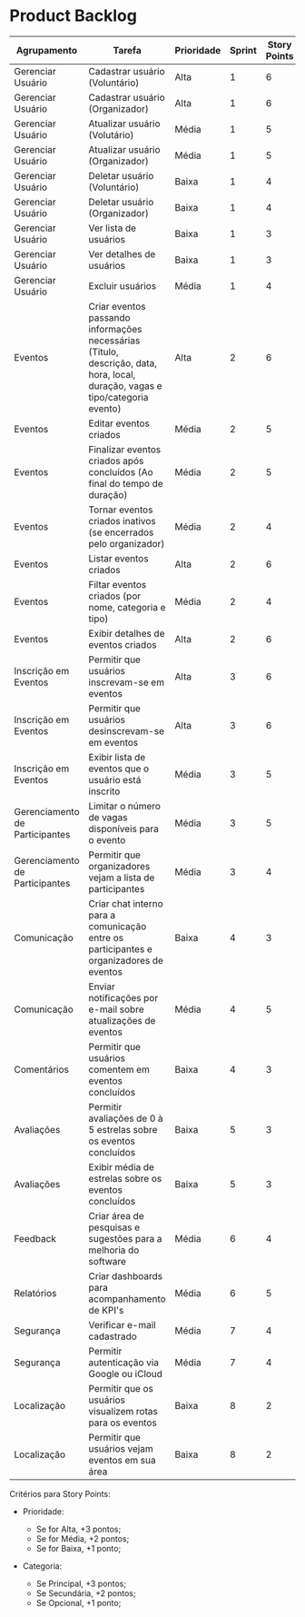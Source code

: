 # Product Backlog

| Agrupamento | Tarefa | Prioridade | Sprint | Story Points | Impactados | Categoria |
| ----------- | ------ | --------   | ------ | ------------ | ---------- | --------- |
| Gerenciar Usuário | Cadastrar usuário (Voluntário) | Alta  | 1 | 6 | Usuário Voluntário | Principal |
| Gerenciar Usuário | Cadastrar usuário (Organizador) | Alta  | 1 | 6 | Usuário Organizador  | Principal |
| Gerenciar Usuário | Atualizar usuário (Volutário) | Média  | 1 | 5 | Usuário Voluntário  | Principal |
| Gerenciar Usuário | Atualizar usuário (Organizador) | Média  | 1 | 5 | Usuário Organizador  | Principal |
| Gerenciar Usuário | Deletar usuário (Voluntário) | Baixa  | 1 | 4 | Usuário Voluntário  | Principal |
| Gerenciar Usuário | Deletar usuário (Organizador) | Baixa  | 1 | 4 | Usuário Organizador  | Principal |
| Gerenciar Usuário | Ver lista de usuários | Baixa  | 1 | 3 | Administrador  | Secundária |
| Gerenciar Usuário | Ver detalhes de usuários | Baixa  | 1 | 3 | Administrador  | Secundária |
| Gerenciar Usuário | Excluir usuários | Média  | 1 | 4 | Administrador  | Secundária |
| Eventos | Criar eventos passando informações necessárias (Titulo, descrição, data, hora, local, duração, vagas e tipo/categoria evento) | Alta  | 2 | 6 | Usuário Organizador  | Principal |
| Eventos | Editar eventos criados | Média  | 2 | 5 | Usuário Organizador  | Principal |
| Eventos | Finalizar eventos criados após concluídos (Ao final do tempo de duração) | Média | 2 | 5 | Usuário Organizador  | Principal |
| Eventos | Tornar eventos criados inativos (se encerrados pelo organizador) | Média | 2 | 4 | Usuário Organizador  | Secundária |
| Eventos | Listar eventos criados | Alta | 2 | 6 | Usuários Gerais  | Principal |
| Eventos | Filtar eventos criados (por nome, categoria e tipo) | Média  | 2 | 4 | Usuários Gerais  | Secundária |
| Eventos | Exibir detalhes de eventos criados | Alta  | 2 | 6 | Usuários Gerais  | Principal |
| Inscrição em Eventos | Permitir que usuários inscrevam-se em eventos | Alta  | 3 | 6 | Usuários Gerais  | Principal |
| Inscrição em Eventos | Permitir que usuários desinscrevam-se em eventos | Alta  | 3 | 6 | Usuários Gerais  | Principal |
| Inscrição em Eventos | Exibir lista de eventos que o usuário está inscrito | Média  | 3 | 5 | Usuários Gerais  | Principal |
| Gerenciamento de Participantes | Limitar o número de vagas disponíveis para o evento | Média  | 3 | 5 | Usuário Organizador  | Principal |
| Gerenciamento de Participantes | Permitir que organizadores vejam a lista de participantes | Média  | 3 | 4 | Usuário Organizador  | Secundária |
| Comunicação | Criar chat interno para a comunicação entre os participantes e organizadores de eventos | Baixa  | 4 | 3 | Usuários Gerais  | Secundária |
| Comunicação | Enviar notificações por e-mail sobre atualizações de eventos | Média  | 4 | 5 | Usuários Gerais  | Secundária |
| Comentários  | Permitir que usuários comentem em eventos concluídos | Baixa  | 4 | 3 | Usuários Gerais  | Secundária |
| Avaliações | Permitir avaliações de 0 à 5 estrelas sobre os eventos concluídos  | Baixa  | 5 | 3 | Usuários Gerais  | Secundária |
| Avaliações | Exibir média de estrelas sobre os eventos concluídos  | Baixa  | 5 | 3 | Usuários Gerais  | Secundária |
| Feedback | Criar área de pesquisas e sugestões para a melhoria do software | Média  | 6 | 4 | Usuários Gerais  | Secundária |
| Relatórios | Criar dashboards para acompanhamento de KPI's | Média  | 6 | 5 | Administradores  | Principal |
| Segurança | Verificar e-mail cadastrado | Média  | 7 | 4 | Usuários Gerais  | Secundária |
| Segurança | Permitir autenticação via Google ou iCloud | Média  | 7 | 4 | Usuários Gerais  | Opcional |
| Localização | Permitir que os usuários visualizem rotas para os eventos | Baixa  | 8 | 2 | Usuários Gerais  | Opcional |
| Localização | Permitir que usuários vejam eventos em sua área | Baixa  | 8 | 2 | Usuários Gerais  | Opcional |



Critérios para Story Points:
- Prioridade:
  - Se for Alta, +3 pontos;
  - Se for Média, +2 pontos;
  - Se for Baixa, +1 ponto;

- Categoria:
  - Se Principal, +3 pontos;
  - Se Secundária, +2 pontos;
  - Se Opcional, +1 ponto;
